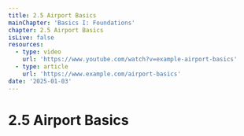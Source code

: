 ```yaml
---
title: 2.5 Airport Basics
mainChapter: 'Basics I: Foundations'
chapter: 2.5 Airport Basics
isLive: false
resources:
  - type: video
    url: 'https://www.youtube.com/watch?v=example-airport-basics'
  - type: article
    url: 'https://www.example.com/airport-basics'
date: '2025-01-03'
---
```


# 2.5 Airport Basics
